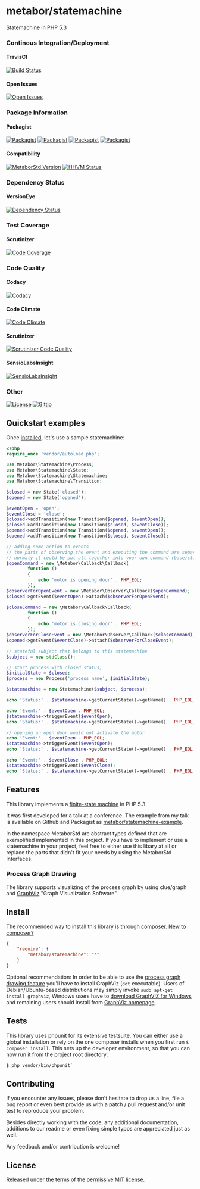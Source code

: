 # metabor/statemachine

Statemachine in PHP 5.3

### Continous Integration/Deployment

#### TravisCI
[![Build Status](http://img.shields.io/travis/Metabor/Statemachine.svg)](https://travis-ci.org/Metabor/Statemachine)

#### Open Issues
[![Open Issues](http://img.shields.io/github/issues/Metabor/Statemachine.svg)](https://github.com/Metabor/Statemachine/issues?state=open)

### Package Information

#### Packagist
[![Packagist](http://img.shields.io/packagist/v/Metabor/Statemachine.svg)](https://packagist.org/packages/metabor/statemachine)
[![Packagist](http://img.shields.io/packagist/dt/Metabor/Statemachine.svg)](https://packagist.org/packages/metabor/statemachine)
[![Packagist](http://img.shields.io/packagist/dm/Metabor/Statemachine.svg)](https://packagist.org/packages/metabor/statemachine)
[![Packagist](http://img.shields.io/packagist/dd/Metabor/Statemachine.svg)](https://packagist.org/packages/metabor/statemachine)

#### Compatibility
[![MetaborStd Version](http://img.shields.io/badge/MetaborStd-1.0-green.svg)](https://github.com/Metabor/MetaborStd)
[![HHVM Status](http://hhvm.h4cc.de/badge/metabor/statemachine.png)](http://hhvm.h4cc.de/package/metabor/statemachine)

### Dependency Status

#### VersionEye
[![Dependency Status](https://www.versioneye.com/php/metabor:statemachine/badge.svg)](https://www.versioneye.com/php/metabor:statemachine)

### Test Coverage

#### Scrutinizer
[![Code Coverage](https://scrutinizer-ci.com/g/Metabor/Statemachine/badges/coverage.png?b=master)](https://scrutinizer-ci.com/g/Metabor/Statemachine/?branch=master)

### Code Quality

#### Codacy
[![Codacy](https://www.codacy.com/project/badge/c83d65fc6188425d92c6b7de57f201eb)](https://www.codacy.com/public/Metabor/Statemachine.git)

#### Code Climate
[![Code Climate](http://img.shields.io/codeclimate/github/Metabor/Statemachine.svg)](https://codeclimate.com/github/Metabor/Statemachine)

#### Scrutinizer
[![Scrutinizer Code Quality](http://img.shields.io/scrutinizer/g/Metabor/Statemachine.svg)](https://scrutinizer-ci.com/g/Metabor/Statemachine/?branch=master)

#### SensioLabsInsight
[![SensioLabsInsight](https://insight.sensiolabs.com/projects/ac1d76c8-e9e1-4780-b21f-a0d01f582a21/big.png)](https://insight.sensiolabs.com/projects/ac1d76c8-e9e1-4780-b21f-a0d01f582a21)

### Other

[![License](http://img.shields.io/packagist/l/Metabor/Statemachine.svg)](http://opensource.org/licenses/MIT)
[![Gittip](http://img.shields.io/gittip/metabor.svg)](https://www.gittip.com/metabor/)

## Quickstart examples

Once [installed](#install), let's use a sample statemachine:

````php
<?php
require_once 'vendor/autoload.php';

use Metabor\Statemachine\Process;
use Metabor\Statemachine\State;
use Metabor\Statemachine\Statemachine;
use Metabor\Statemachine\Transition;

$closed = new State('closed');
$opened = new State('opened');

$eventOpen = 'open';
$eventClose = 'close';
$closed->addTransition(new Transition($opened, $eventOpen));
$closed->addTransition(new Transition($closed, $eventClose));
$opened->addTransition(new Transition($opened, $eventOpen));
$opened->addTransition(new Transition($closed, $eventClose));

// adding some action to events
// the parts of observing the event and executing the command are separated in this example
// normaly it could be put all together into your own command (base)class
$openCommand = new \Metabor\Callback\Callback(
        function ()
        {
            echo 'motor is opening door' . PHP_EOL;
        });
$observerForOpenEvent = new \Metabor\Observer\Callback($openCommand);
$closed->getEvent($eventOpen)->attach($observerForOpenEvent);

$closeCommand = new \Metabor\Callback\Callback(
        function ()
        {
            echo 'motor is closing door' . PHP_EOL;
        });
$observerForCloseEvent = new \Metabor\Observer\Callback($closeCommand);
$opened->getEvent($eventClose)->attach($observerForCloseEvent);

// stateful subject that belongs to this statemachine
$subject = new stdClass();

// start process with closed status;
$initialState = $closed;
$process = new Process('process name', $initialState);

$statemachine = new Statemachine($subject, $process);

echo 'Status:' . $statemachine->getCurrentState()->getName() . PHP_EOL;

echo 'Event:' . $eventOpen . PHP_EOL;
$statemachine->triggerEvent($eventOpen);
echo 'Status:' . $statemachine->getCurrentState()->getName() . PHP_EOL;

// opening an open door would not activate the motor
echo 'Event:' . $eventOpen . PHP_EOL;
$statemachine->triggerEvent($eventOpen);
echo 'Status:' . $statemachine->getCurrentState()->getName() . PHP_EOL;

echo 'Event:' . $eventClose . PHP_EOL;
$statemachine->triggerEvent($eventClose);
echo 'Status:' . $statemachine->getCurrentState()->getName() . PHP_EOL;
````

## Features

This library implements a [finite-state machine](http://en.wikipedia.org/wiki/Finite-state_machine) in PHP 5.3.

It was first developed for a talk at a conference. The example from my talk is available on Github and Packagist as [metabor/statemachine-example](https://github.com/Metabor/Statemachine-Example).

In the namespace MetaborStd are abstract types defined that are exemplified implemented in this project.
If you have to implement or use a statemachine in your project, feel free to either use this libary at all or replace the parts that didn't fit your needs by using the MetaborStd Interfaces.


### Process Graph Drawing

The library supports visualizing of the process graph by using clue/graph and [GraphViz](http://www.graphviz.org/) "Graph Visualization Software".

## Install

The recommended way to install this library is [through composer](http://getcomposer.org). [New to composer?](http://getcomposer.org/doc/00-intro.md)

```JSON
{
    "require": {
        "metabor/statemachine": "*"
    }
}
```

Optional recommendation:
In order to be able to use the [process graph drawing feature](#process-graph-drawing) you'll have to
install GraphViz (`dot` executable). Users of Debian/Ubuntu-based distributions may simply
invoke `sudo apt-get install graphviz`, Windows users have to
[download GraphViZ for Windows](http://www.graphviz.org/Download_windows.php) and remaining
users should install from [GraphViz homepage](http://www.graphviz.org/Download.php).

## Tests

This library uses phpunit for its extensive testsuite.
You can either use a global installation or rely on the one composer installs
when you first run `$ composer install`.
This sets up the developer environment, so that you
can now run it from the project root directory:

```bash
$ php vendor/bin/phpunit`
```

## Contributing

If you encounter any issues, please don't hesitate to drop us a line, file a bug report or even best provide us with a patch / pull request and/or unit test to reproduce your problem.

Besides directly working with the code, any additional documentation, additions to our readme or even fixing simple typos are appreciated just as well.

Any feedback and/or contribution is welcome!

## License

Released under the terms of the permissive [MIT license](http://opensource.org/licenses/MIT).
